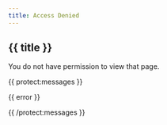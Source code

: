 ```yaml
---
title: Access Denied
---
```

## {{ title }}
You do not have permission to view that page.

{{ protect:messages }}
<p class="error">{{ error }}</p>
{{ /protect:messages }}